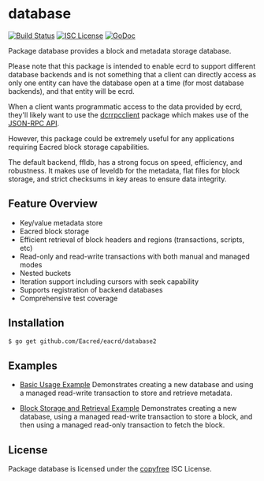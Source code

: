 database
========

[![Build Status](https://github.com/Eacred/eacrd/workflows/Build%20and%20Test/badge.svg)](https://github.com/Eacred/eacrd/actions)
[![ISC License](https://img.shields.io/badge/license-ISC-blue.svg)](http://copyfree.org)
[![GoDoc](https://img.shields.io/badge/godoc-reference-blue.svg)](https://godoc.org/github.com/Eacred/eacrd/database)

Package database provides a block and metadata storage database.

Please note that this package is intended to enable ecrd to support different
database backends and is not something that a client can directly access as only
one entity can have the database open at a time (for most database backends),
and that entity will be ecrd.

When a client wants programmatic access to the data provided by ecrd, they'll
likely want to use the [dcrrpcclient](https://github.com/Eacred/dcrrpcclient)
package which makes use of the [JSON-RPC API](https://github.com/Eacred/eacrd/tree/master/docs/json_rpc_api.mediawiki).

However, this package could be extremely useful for any applications requiring
Eacred block storage capabilities.

The default backend, ffldb, has a strong focus on speed, efficiency, and
robustness.  It makes use of leveldb for the metadata, flat files for block
storage, and strict checksums in key areas to ensure data integrity.

## Feature Overview

- Key/value metadata store
- Eacred block storage
- Efficient retrieval of block headers and regions (transactions, scripts, etc)
- Read-only and read-write transactions with both manual and managed modes
- Nested buckets
- Iteration support including cursors with seek capability
- Supports registration of backend databases
- Comprehensive test coverage

## Installation

```bash
$ go get github.com/Eacred/eacrd/database2
```

## Examples

* [Basic Usage Example](https://godoc.org/github.com/Eacred/eacrd/database2#example-package--BasicUsage)
  Demonstrates creating a new database and using a managed read-write
  transaction to store and retrieve metadata.

* [Block Storage and Retrieval Example](https://godoc.org/github.com/Eacred/eacrd/database2#example-package--BlockStorageAndRetrieval)
  Demonstrates creating a new database, using a managed read-write transaction
  to store a block, and then using a managed read-only transaction to fetch the
  block.

## License

Package database is licensed under the [copyfree](http://copyfree.org) ISC
License.
